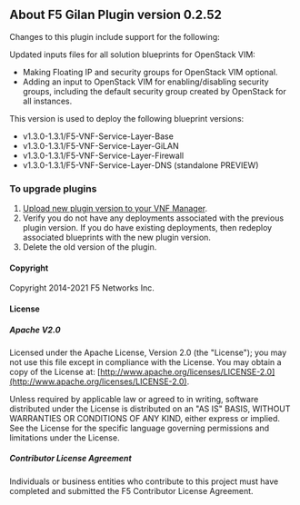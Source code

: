 ## About F5 Gilan Plugin version 0.2.52
Changes to this plugin include support for the following:

Updated inputs files for all solution blueprints for OpenStack VIM: 

- Making Floating IP and security groups for OpenStack VIM optional.
- Adding an input to OpenStack VIM for enabling/disabling security groups, including the default security group created by OpenStack for all instances.


This version is used to deploy the following blueprint versions:

- v1.3.0-1.3.1/F5-VNF-Service-Layer-Base
- v1.3.0-1.3.1/F5-VNF-Service-Layer-GiLAN
- v1.3.0-1.3.1/F5-VNF-Service-Layer-Firewall
- v1.3.0-1.3.1/F5-VNF-Service-Layer-DNS (standalone PREVIEW)

### To upgrade plugins

1. [Upload new plugin version to your VNF Manager](https://github.com/F5Networks/f5-nfv-solutions/tree/master/supported/plugins#manually-upload-plugins-to-vnf-manager). 
2. Verify you do not have any deployments associated with the previous plugin version. If you do have existing deployments, 
then redeploy associated blueprints with the new plugin version.
3. Delete the old version of the plugin.

#### Copyright
Copyright 2014-2021 F5 Networks Inc.

#### License

##### Apache V2.0 
Licensed under the Apache License, Version 2.0 (the "License"); you may not use this file except in compliance with the License. You may obtain a copy of the License at: [http://www.apache.org/licenses/LICENSE-2.0](http://www.apache.org/licenses/LICENSE-2.0).

Unless required by applicable law or agreed to in writing, software distributed under the License is distributed on an "AS IS" BASIS, WITHOUT WARRANTIES OR CONDITIONS OF ANY KIND, either express or implied. See the License for the specific language governing permissions and limitations under the License.

##### Contributor License Agreement
Individuals or business entities who contribute to this project must have completed and submitted the F5 Contributor License Agreement.
